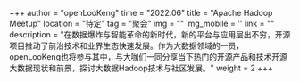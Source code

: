 ﻿+++
author = "openLooKeng"
time = "2022.06" 
title = "Apache Hadoop Meetup" 
location = "待定" 
tag = "聚会"
img = "" 
img_mobile = ''
link = ""
description = "在数据爆炸与智能革命的新时代，新的平台与应用层出不穷，开源项目推动了前沿技术和业界生态快速发展。作为大数据领域的一员，openLooKeng也将参与其中，与大咖们一同分享当下热门的开源产品和技术开源大数据现状和前景，探讨大数据Hadoop技术与社区发展。"
weight = 2
+++
